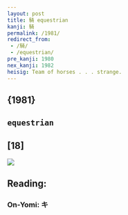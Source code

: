 ```yaml
---
layout: post
title: 騎 equestrian
kanji: 騎
permalink: /1981/
redirect_from:
 - /騎/
 - /equestrian/
pre_kanji: 1980
nex_kanji: 1982
heisig: Team of horses . . . strange.
---
```


## {1981}

## `equestrian`

## [18]

<div class="stroke"><img src="E9A88E.png" /></div>

## Reading:

### On-Yomi: キ
